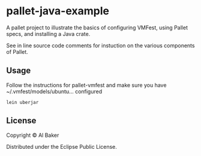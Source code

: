# pallet-java-example

A pallet project to illustrate the basics of configuring VMFest, using Pallet specs, and installing a Java crate.

See in line source code comments for instuction on the various components of Pallet.

## Usage

Follow the instructions for pallet-vmfest and make sure you have ~/.vmfest/models/ubuntu... configured



    lein uberjar

## License

Copyright ©  Al Baker

Distributed under the Eclipse Public License.
